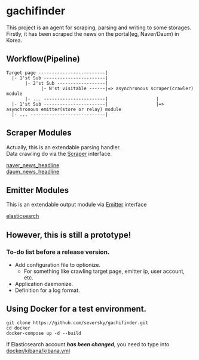 # gachifinder

This project is an agent for scraping, parsing and writing to some storages.<br />
Firstly, it has been scraped the news on the portal(eg, Naver/Daum) in Korea.

## Workflow(Pipeline)

```
Target page -------------------------|
  |- 1'st Sub -----------------------|
       |- 2'st Sub ------------------|
             |- N'st visitable ------|=> asynchronous scraper(crawler) module
       |- ... -----------------------|                  |
  |- 1'st Sub -----------------------|                  |=> asynchronous emitter(store or relay) module
  |- ... ----------------------------|
```

## Scraper Modules

Actually, this is an extendable parsing handler.<br />
Data crawling do via the [Scraper](https://github.com/seversky/gachifinder/blob/master/scrape/scrape.go) interface.

[naver_news_headline](https://github.com/seversky/gachifinder/blob/master/scrape/naver_news_headline.go)<br />
[daum_news_headline](https://github.com/seversky/gachifinder/blob/master/scrape/daum_news_headline.go)

## Emitter Modules

This is an extendable output module via [Emitter](https://github.com/seversky/gachifinder/blob/master/gachifinder.go) interface<br />

[elasticsearch](https://github.com/seversky/gachifinder/blob/master/emit/elasticsearch.go)

## However, this is still a prototype!

### To-do list before a release version.

- Add configuration file to optionize.
  - For something like crawling target page, emitter ip, user account, etc.
- Application daemonize.
- Definition for a log format.

## Using Docker for a test environment.

```
git clone https://github.com/seversky/gachifinder.git
cd docker
docker-compose up -d --build
```

If Elasticsearch account **_has been changed_**, you need to type into [docker/kibana/kibana.yml](https://github.com/seversky/gachifinder/blob/master/docker/kibana/kibana.yml)
